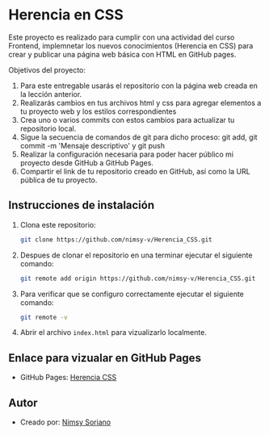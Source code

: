 # Herencia en CSS

Este proyecto es realizado para cumplir con una actividad del curso Frontend, implemnetar los nuevos conocimientos (Herencia en CSS) para crear y publicar una página web básica con HTML en GitHub pages.

Objetivos del proyecto:

1. Para este entregable usarás el repositorio con la página web creada en la lección anterior.
2. Realizarás cambios en tus archivos html y css para agregar elementos a tu proyecto web y los estilos correspondientes
3. Crea uno o varios commits con estos cambios para actualizar tu repositorio local.
4. Sigue la secuencia de comandos de git para dicho proceso: git add, git commit -m 'Mensaje descriptivo' y git push
5. Realizar la configuración necesaria para poder hacer público mi proyecto desde GitHub a GitHub Pages.
6. Compartir el link de tu repositorio creado en GitHub, así como la URL pública de tu proyecto.

## Instrucciones de instalación

1. Clona este repositorio:

   ```bash
   git clone https://github.com/nimsy-v/Herencia_CSS.git
   ```

2. Despues de clonar el repositorio en una terminar ejecutar el siguiente comando:

   ```bash
   git remote add origin https://github.com/nimsy-v/Herencia_CSS.git
   ```

3. Para verificar que se configuro correctamente ejecutar el siguiente comando:

   ```bash
   git remote -v
   ```

4. Abrir el archivo `index.html` para vizualizarlo localmente.

## Enlace para vizualar en GitHub Pages

- GitHub Pages: [Herencia CSS](https://nimsy-v.github.io/Herencia_CSS/)

## Autor

- Creado por: [Nimsy Soriano](https://github.com/nimsy-v)
